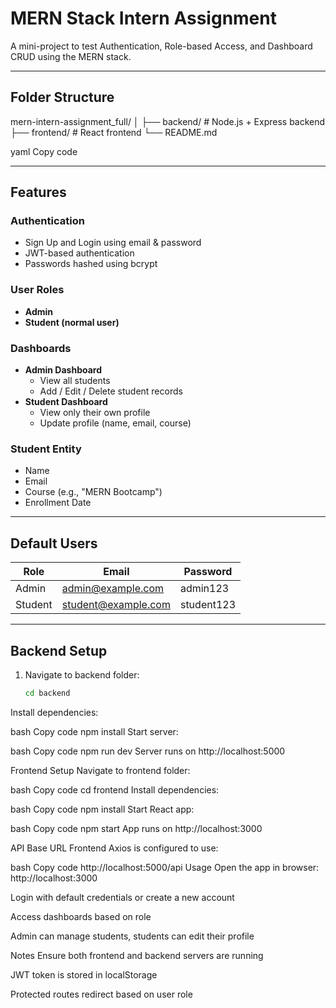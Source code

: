 # MERN Stack Intern Assignment

A mini-project to test Authentication, Role-based Access, and Dashboard CRUD using the MERN stack.

---

## Folder Structure

mern-intern-assignment_full/
│
├── backend/ # Node.js + Express backend
├── frontend/ # React frontend
└── README.md

yaml
Copy code

---

## Features

### Authentication
- Sign Up and Login using email & password
- JWT-based authentication
- Passwords hashed using bcrypt

### User Roles
- **Admin**
- **Student (normal user)**

### Dashboards
- **Admin Dashboard**
  - View all students
  - Add / Edit / Delete student records
- **Student Dashboard**
  - View only their own profile
  - Update profile (name, email, course)

### Student Entity
- Name
- Email
- Course (e.g., "MERN Bootcamp")
- Enrollment Date

---

## Default Users

| Role   | Email                 | Password     |
|--------|----------------------|-------------|
| Admin  | admin@example.com     | admin123    |
| Student| student@example.com   | student123  |

---

## Backend Setup

1. Navigate to backend folder:
   ```bash
   cd backend
Install dependencies:

bash
Copy code
npm install
Start server:

bash
Copy code
npm run dev
Server runs on http://localhost:5000

Frontend Setup
Navigate to frontend folder:

bash
Copy code
cd frontend
Install dependencies:

bash
Copy code
npm install
Start React app:

bash
Copy code
npm start
App runs on http://localhost:3000

API Base URL
Frontend Axios is configured to use:

bash
Copy code
http://localhost:5000/api
Usage
Open the app in browser: http://localhost:3000

Login with default credentials or create a new account

Access dashboards based on role

Admin can manage students, students can edit their profile

Notes
Ensure both frontend and backend servers are running

JWT token is stored in localStorage

Protected routes redirect based on user role
